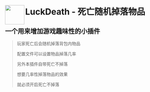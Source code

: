 <h1>LuckDeath - 死亡随机掉落物品<img src="https://raw.githubusercontent.com/Anders233/LuckDeath/master/logo.png" height="64" width="64" align="left"></img></h1>

## 一个用来增加游戏趣味性的小插件

> 玩家死亡后会随机掉落背包内物品
> 
> 配置文件可以设置物品掉落几率
> 
> 另外本插件自带死亡不掉落
> 
> 想要几率性掉落物品的效果
> 
> 就必须开启死亡不掉落
